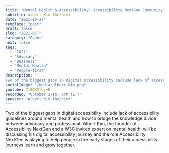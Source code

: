 ```yaml
---
title: "Mental Health & Accessibility; Accessibility NextGen Community"
subtitle: Albert Kim (he/him)
date: "2021-10-27"
template: "post"
draft: false
slug: "2021-OCT"
category: "Event"
next: false
tags:
  - "2021"
  - "Advocacy"
  - "Business"
  - "Mental Health"
  - "People-first"
description: "
Two of the biggest gaps in digital accessibility include lack of accessibility guidelines around mental health and how to bridge the knowledge divide between advocacy and professional. Albert Kim, the founder of Accessibility NextGen and a W3C invited expert on mental health, will be discussing his digital accessibility journey and the role Accessibility NextGen is playing to help people in the early stages of their accessibility journeys learn and grow together."
socialImage: "/media/albert-kim.png"
youtube: 7iSOKXfujvU
recorded: "October 27th, 8PM (ET)"
speaker: "Albert Kim (he/him)"
---
```

Two of the biggest gaps in digital accessibility include lack of accessibility guidelines around mental health and how to bridge the knowledge divide between advocacy and professional. Albert Kim, the founder of Accessibility NextGen and a W3C invited expert on mental health, will be discussing his digital accessibility journey and the role Accessibility NextGen is playing to help people in the early stages of their accessibility journeys learn and grow together.
